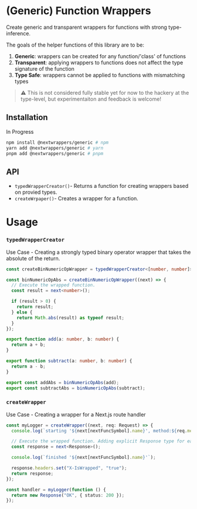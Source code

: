 # (Generic) Function Wrappers

Create generic and transparent wrappers for functions with strong type-inference.

The goals of the helper functions of this library are to be:

1. **Generic**: wrappers can be created for any function/'class' of functions
2. **Transparent**: applying wrappers to functions does not affect the type signature of the function
3. **Type Safe**: wrappers cannot be applied to functions with mismatching types

> ⚠️ This is not considered fully stable yet for now to the hackery at the type-level, but experimentaiton and feedback is welcome!

## Installation

In Progress

```bash
npm install @nextwrappers/generic # npm
yarn add @nextwrappers/generic # yarn
pnpm add @nextwrappers/generic # pnpm
```

## API

- `typedWrapperCreator()`- Returns a function for creating wrappers based on provied types.
- `createWrpaper()`- Creates a wrapper for a function.

# Usage

### `typedWrapperCreator`

Use Case - Creating a strongly typed binary operator wrapper that takes the absolute of the return.

```ts
const createBinNumericOpWrapper = typedWrapperCreator<[number, number]>();

const binNumericOpAbs = createBinNumericOpWrapper((next) => {
  // Execute the wrapped function.
  const result = next<number>();

  if (result > 0) {
    return result;
  } else {
    return Math.abs(result) as typeof result;
  }
});

export function add(a: number, b: number) {
  return a + b;
}

export function subtract(a: number, b: number) {
  return a - b;
}

export const addAbs = binNumericOpAbs(add);
export const subtractAbs = binNumericOpAbs(subtract);
```

### `createWrapper`

Use Case - Creating a wrapper for a Next.js route handler

```ts
const myLogger = createWrapper((next, req: Request) => {
  console.log(`starting '${next[nextFuncSymbol].name}', method:${req.method}`);

  // Execute the wrapped function. Adding explicit Response type for easy inference later on
  const response = next<Response>();

  console.log(`finished '${next[nextFuncSymbol].name}'`);

  response.headers.set("X-IsWrapped", "true");
  return response;
});

const handler = myLogger(function () {
  return new Response("OK", { status: 200 });
});
```
